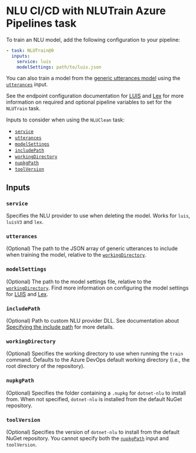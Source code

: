 # NLU CI/CD with NLUTrain Azure Pipelines task

To train an NLU model, add the following configuration to your pipeline:
```yaml
- task: NLUTrain@0
  inputs:
    service: luis
    modelSettings: path/to/luis.json
```

You can also train a model from the [generic utterances model](GenericUtterances.md) using the [`utterances`](#utterances) input.

See the endpoint configuration documentation for [LUIS](LuisEndpointConfiguration.md) and [Lex](LexEndpointConfiguration.md) for more information on required and optional pipeline variables to set for the `NLUTrain` task.

Inputs to consider when using the `NLUClean` task:
- [`service`](#service)
- [`utterances`](#utterances)
- [`modelSettings`](#modelsettings)
- [`includePath`](#includepath)
- [`workingDirectory`](#workingdirectory)
- [`nupkgPath`](#nupkgpath)
- [`toolVersion`](#toolversion)

## Inputs

### `service`

Specifies the NLU provider to use when deleting the model. Works for `luis`, `luisV3` and `lex`.

### `utterances`

(Optional) The path to the JSON array of generic utterances to include when training the model, relative to the [`workingDirectory`](#workingdirectory).

### `modelSettings`

(Optional) The path to the model settings file, relative to the [`workingDirectory`](#workingdirectory). Find more information on configuring the model settings for [LUIS](LuisModelConfiguration.md) and [Lex](LexModelConfiguration.md).

### `includePath`
(Optional) Path to custom NLU provider DLL. See documentation about [Specifying the include path](https://github.com/microsoft/NLU.DevOps/blob/master/docs/CliExtensions.md#specifying-the-include-path) for more details.

### `workingDirectory`

(Optional) Specifies the working directory to use when running the `train` command. Defaults to the Azure DevOps default working directory (i.e., the root directory of the repository).

### `nupkgPath`

(Optional) Specifies the folder containing a `.nupkg` for `dotnet-nlu` to install from. When not specified, `dotnet-nlu` is installed from the default NuGet repository.

### `toolVersion`

(Optional) Specifies the version of `dotnet-nlu` to install from the default NuGet repository. You cannot specify both the [`nupkgPath`](#nupkgpath) input and `toolVersion`.
